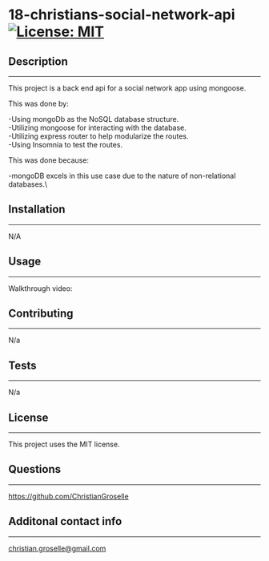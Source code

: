 # 18-christians-social-network-api [![License: MIT](https://img.shields.io/badge/License-MIT-yellow.svg)](https://opensource.org/licenses/MIT)

## Description

---

This project is a back end api for a social network app using mongoose.

This was done by:

-Using mongoDb as the NoSQL database structure.\
-Utilizing mongoose for interacting with the database.\
-Utilizing express router to help modularize the routes.\
-Using Insomnia to test the routes.

This was done because:

-mongoDB excels in this use case due to the nature of non-relational databases.\

## Installation

---

N/A

## Usage

---

Walkthrough video:

## Contributing

---

N/a

## Tests

---

N/a

## License

---

This project uses the MIT license.

## Questions

---

https://github.com/ChristianGroselle

## Additonal contact info

---

christian.groselle@gmail.com
